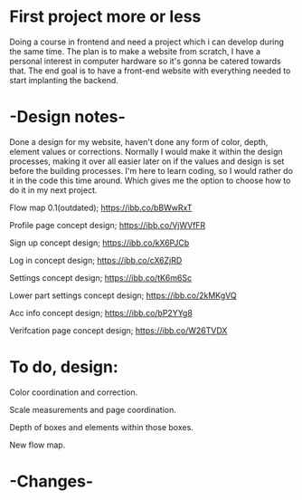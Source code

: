 # First project more or less
Doing a course in frontend and need a project which i can develop during the same time. The plan is to make a website from scratch, I have a personal  interest in computer hardware so it's gonna be catered towards that. The end goal is to have a front-end website with everything needed to start implanting the backend.


# -Design notes-

Done a design for my website, haven't done any form of color, depth, element values or corrections. Normally I would make it within the design processes, making it over all easier later on if the values and design is set before the building processes.
I'm here to learn coding, so I would rather do it in the code this time around. Which gives me the option to choose how to do it in my next project.

Flow map 0.1(outdated); https://ibb.co/bBWwRxT

Profile page concept design; https://ibb.co/VjWVfFR

Sign up concept design; https://ibb.co/kX6PJCb

Log in concept design; https://ibb.co/cX6ZjRD

Settings concept design; https://ibb.co/tK6m6Sc

Lower part settings concept design; https://ibb.co/2kMKgVQ

Acc info concept design; https://ibb.co/bP2YYg8

Verifcation page concept design; https://ibb.co/W26TVDX


# To do, design:

Color coordination and correction.

Scale measurements and page coordination.

Depth of boxes and elements within those boxes.

New flow map.


# -Changes-


